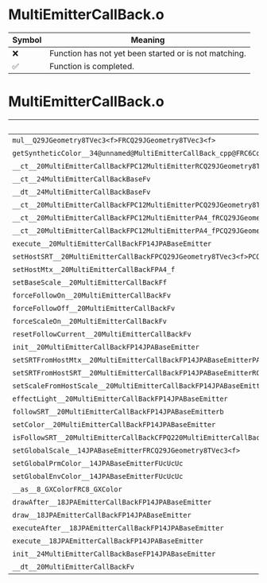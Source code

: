 # MultiEmitterCallBack.o
| Symbol | Meaning 
| ------------- | ------------- 
| :x: | Function has not yet been started or is not matching. 
| :white_check_mark: | Function is completed. 


# MultiEmitterCallBack.o
| Symbol | Decompiled? |
| ------------- | ------------- |
| `mul__Q29JGeometry8TVec3<f>FRCQ29JGeometry8TVec3<f>` | :x: |
| `getSyntheticColor__34@unnamed@MultiEmitterCallBack_cpp@FRC6Color8RC6Color8` | :x: |
| `__ct__20MultiEmitterCallBackFPC12MultiEmitterRCQ29JGeometry8TVec3<f>` | :x: |
| `__ct__24MultiEmitterCallBackBaseFv` | :x: |
| `__dt__24MultiEmitterCallBackBaseFv` | :x: |
| `__ct__20MultiEmitterCallBackFPC12MultiEmitterPCQ29JGeometry8TVec3<f>PCQ29JGeometry8TVec3<f>PCQ29JGeometry8TVec3<f>RCQ29JGeometry8TVec3<f>` | :x: |
| `__ct__20MultiEmitterCallBackFPC12MultiEmitterPA4_fRCQ29JGeometry8TVec3<f>` | :x: |
| `__ct__20MultiEmitterCallBackFPC12MultiEmitterPA4_fPCQ29JGeometry8TVec3<f>RCQ29JGeometry8TVec3<f>` | :x: |
| `execute__20MultiEmitterCallBackFP14JPABaseEmitter` | :x: |
| `setHostSRT__20MultiEmitterCallBackFPCQ29JGeometry8TVec3<f>PCQ29JGeometry8TVec3<f>PCQ29JGeometry8TVec3<f>` | :x: |
| `setHostMtx__20MultiEmitterCallBackFPA4_f` | :x: |
| `setBaseScale__20MultiEmitterCallBackFf` | :x: |
| `forceFollowOn__20MultiEmitterCallBackFv` | :x: |
| `forceFollowOff__20MultiEmitterCallBackFv` | :x: |
| `forceScaleOn__20MultiEmitterCallBackFv` | :x: |
| `resetFollowCurrent__20MultiEmitterCallBackFv` | :x: |
| `init__20MultiEmitterCallBackFP14JPABaseEmitter` | :x: |
| `setSRTFromHostMtx__20MultiEmitterCallBackFP14JPABaseEmitterPA4_fRCQ220MultiEmitterCallBack7FlagSRTb` | :x: |
| `setSRTFromHostSRT__20MultiEmitterCallBackFP14JPABaseEmitterRCQ220MultiEmitterCallBack7FlagSRTb` | :x: |
| `setScaleFromHostScale__20MultiEmitterCallBackFP14JPABaseEmitterRCQ29JGeometry8TVec3<f>bb` | :x: |
| `effectLight__20MultiEmitterCallBackFP14JPABaseEmitter` | :x: |
| `followSRT__20MultiEmitterCallBackFP14JPABaseEmitterb` | :x: |
| `setColor__20MultiEmitterCallBackFP14JPABaseEmitter` | :x: |
| `isFollowSRT__20MultiEmitterCallBackCFPQ220MultiEmitterCallBack7FlagSRTb` | :x: |
| `setGlobalScale__14JPABaseEmitterFRCQ29JGeometry8TVec3<f>` | :x: |
| `setGlobalPrmColor__14JPABaseEmitterFUcUcUc` | :x: |
| `setGlobalEnvColor__14JPABaseEmitterFUcUcUc` | :x: |
| `__as__8_GXColorFRC8_GXColor` | :x: |
| `drawAfter__18JPAEmitterCallBackFP14JPABaseEmitter` | :x: |
| `draw__18JPAEmitterCallBackFP14JPABaseEmitter` | :x: |
| `executeAfter__18JPAEmitterCallBackFP14JPABaseEmitter` | :x: |
| `execute__18JPAEmitterCallBackFP14JPABaseEmitter` | :x: |
| `init__24MultiEmitterCallBackBaseFP14JPABaseEmitter` | :x: |
| `__dt__20MultiEmitterCallBackFv` | :x: |
